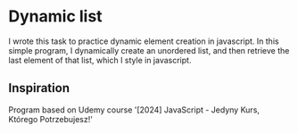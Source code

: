 # Dynamic list
I wrote this task to practice dynamic element creation in javascript. 
In this simple program, I dynamically create an unordered list, and then retrieve the last element of that list, which I style in javascript. 


## Inspiration
Program based on Udemy course '[2024] JavaScript - Jedyny Kurs, Którego Potrzebujesz!'
